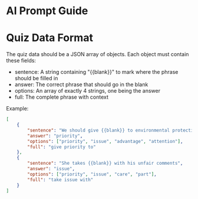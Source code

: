 # AI Prompt Guide

# Quiz Data Format

The quiz data should be a JSON array of objects. Each object must contain these fields:

- sentence: A string containing "{{blank}}" to mark where the phrase should be filled in
- answer: The correct phrase that should go in the blank
- options: An array of exactly 4 strings, one being the answer
- full: The complete phrase with context

Example:

```json
[
    {
        "sentence": "We should give {{blank}} to environmental protection",
        "answer": "priority",
        "options": ["priority", "issue", "advantage", "attention"],
        "full": "give priority to"
    },
    {
        "sentence": "She takes {{blank}} with his unfair comments",
        "answer": "issue",
        "options": ["priority", "issue", "care", "part"],
        "full": "take issue with"
    }
]
```